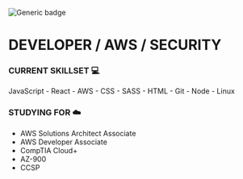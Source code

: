 ![Generic badge](https://img.shields.io/badge/DAY-SMASHED-blue.svg)

# DEVELOPER / AWS / SECURITY

### CURRENT SKILLSET :computer:
JavaScript - React - AWS - CSS - SASS - HTML - Git - Node - Linux

### STUDYING FOR :cloud:
- AWS Solutions Architect Associate 
- AWS Developer Associate
- CompTIA Cloud+ 
- AZ-900 
- CCSP 

